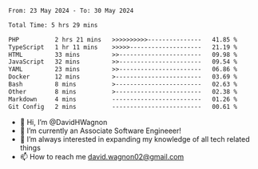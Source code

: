 <!--START_SECTION:waka-->

```txt
From: 23 May 2024 - To: 30 May 2024

Total Time: 5 hrs 29 mins

PHP          2 hrs 21 mins   >>>>>>>>>>---------------   41.85 %
TypeScript   1 hr 11 mins    >>>>>--------------------   21.19 %
HTML         33 mins         >>-----------------------   09.98 %
JavaScript   32 mins         >>-----------------------   09.54 %
YAML         23 mins         >>-----------------------   06.86 %
Docker       12 mins         >------------------------   03.69 %
Bash         8 mins          >------------------------   02.63 %
Other        8 mins          >------------------------   02.38 %
Markdown     4 mins          -------------------------   01.26 %
Git Config   2 mins          -------------------------   00.61 %
```

<!--END_SECTION:waka-->

- 👋 Hi, I’m @DavidHWagnon
- 👀 I’m currently an Associate Software Engineeer!
- 🌱 I’m always interested in expanding my knowledge of all tech related things
- 📫 How to reach me david.wagnon02@gmail.com

<!---
DavidHWagnon/DavidHWagnon is a ✨ special ✨ repository because its `README.md` (this file) appears on your GitHub profile.
You can click the Preview link to take a look at your changes.
--->

